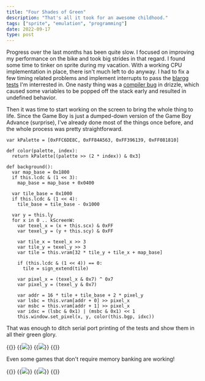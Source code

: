```yaml
---
title: "Four Shades of Green"
description: "That's all it took for an awesome childhood."
tags: ["sprite", "emulation", "programming"]
date: 2022-09-17
type: post
---
```

Progress over the last months has been quite slow. I focused on improving my performance on the bike and took big strides in that regard. I found some time to tinker on sprite during my vacation. With a working CPU implementation in place, there isn't much left to do anyway. I had to fix a few timing related problems and implement interrupts to pass the [blargg tests](https://github.com/retrio/gb-test-roms) I'm interrested in. One nasty thing was a [compiler bug](https://github.com/jsmolka/drizzle/commit/acfb44b259298132a40482f15fcb9ff20e6f73be) in drizzle, which caused some variables to be popped off the stack early and resulted in undefined behavior.

Then it was time to start working on the screen to bring the whole thing to life. Since the Game Boy is just a dumped-down version of the Game Boy Advance (surprise), I've already done most of the things once before, and the whole process was pretty straightforward.

```drizzle
var kPalette = [0xFFC6DE8C, 0xFF84A563, 0xFF396139, 0xFF081810]

def color(palette, index):
  return kPalette[(palette >> (2 * index)) & 0x3]

def background():
  var map_base = 0x1800
  if this.lcdc & (1 << 3):
    map_base = map_base + 0x0400

  var tile_base = 0x1000
  if this.lcdc & (1 << 4):
    tile_base = tile_base - 0x1000

  var y = this.ly
  for x in 0 .. kScreenW:
    var texel_x = (x + this.scx) & 0xFF
    var texel_y = (y + this.scy) & 0xFF

    var tile_x = texel_x >> 3
    var tile_y = texel_y >> 3
    var tile = this.vram[32 * tile_y + tile_x + map_base]

    if (this.lcdc & (1 << 4)) == 0:
      tile = sign_extend(tile)

    var pixel_x = (texel_x & 0x7) ^ 0x7
    var pixel_y = (texel_y & 0x7)

    var addr = 16 * tile + tile_base + 2 * pixel_y
    var lsbc = this.vram[addr + 0] >> pixel_x
    var msbc = this.vram[addr + 1] >> pixel_x
    var idxc = (lsbc & 0x1) | (msbc & 0x1) << 1
    this.window.set_pixel(x, y, color(this.bgp, idxc))
```

That was enough to ditch serial port printing of the tests and show them in all their green glory.

{{<flex>}}
  {{<image src="sprite/bit-ops.png" caption="blargg bit operation tests">}}
  {{<image src="sprite/instr-timing.png" caption="blargg instruction timing tests">}}
{{</flex>}}

Even some games that don't require memory banking are working!

{{<flex>}}
  {{<image src="sprite/dr-mario.png" caption="Dr. Mario title screen">}}
  {{<image src="sprite/tetris.png" caption="Tetris title screen">}}
{{</flex>}}
